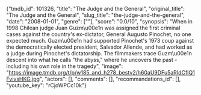 {"tmdb_id": 101326, "title": "The Judge and the General", "original_title": "The Judge and the General", "slug_title": "the-judge-and-the-general", "date": "2008-01-01", "genre": [""], "score": "0.0/10", "synopsis": "When in 1998 Chilean judge Juan Guzm\u00e1n was assigned the first criminal cases against the country's ex-dictator, General Augusto Pinochet, no one expected much. Guzm\u00e1n had supported Pinochet's 1973 coup against the democratically elected president, Salvador Allende, and had worked as a judge during Pinochet's dictatorship. The filmmakers trace Guzm\u00e1n descent into what he calls \"the abyss,\" where he uncovers the past - including his own role in the tragedy", "image": "https://image.tmdb.org/t/p/w185_and_h278_bestv2/h60aU9DFu5aRIdCfIQ1FvivsHKG.jpg", "actors": [], "comments": [], "recommandations_id": [], "youtube_key": "rCjoWPCc10k"}